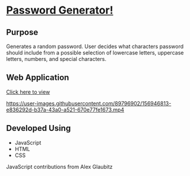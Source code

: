 # [Password Generator!](https://qlaub.github.io/Password-Generator/)

## Purpose
Generates a random password. User decides what characters password should include from a possible selection of lowercase letters, uppercase letters, numbers, and special characters.

## Web Application
[Click here to view](https://qlaub.github.io/Password-Generator/)

https://user-images.githubusercontent.com/89796902/156946813-e836292d-b37a-43a0-a521-670e77fe1673.mp4


## Developed Using
- JavaScript
- HTML
- CSS

JavaScript contributions from Alex Glaubitz
